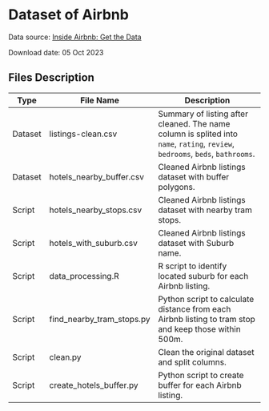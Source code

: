 # Dataset of Airbnb

Data source: [Inside Airbnb: Get the Data](http://insideairbnb.com/get-the-data/)

Download date: 05 Oct 2023

## Files Description

| Type    | File Name                 | Description                                                  |
| ------- | ------------------------- | ------------------------------------------------------------ |
| Dataset | listings-clean.csv        | Summary of listing after cleaned. The name column is splited into `name`, `rating`, `review`, `bedrooms`, `beds`, `bathrooms`. |
| Dataset | hotels_nearby_buffer.csv  | Cleaned Airbnb listings dataset with buffer polygons.        |
| Script  | hotels_nearby_stops.csv   | Cleaned Airbnb listings dataset with nearby tram stops.      |
| Script  | hotels_with_suburb.csv    | Cleaned Airbnb listings dataset with Suburb name.            |
| Script  | data_processing.R         | R script to identify located suburb for each Airbnb listing. |
| Script  | find_nearby_tram_stops.py | Python script to calculate distance from each Airbnb listing to tram stop and keep those within 500m. |
| Script  | clean.py                  | Clean the original dataset and split columns.                |
| Script  | create_hotels_buffer.py   | Python script to create buffer for each Airbnb listing.      |
